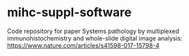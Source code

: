 # mihc-suppl-software
Code repository for paper Systems pathology by multiplexed immunohistochemistry and whole-slide digital image analysis: https://www.nature.com/articles/s41598-017-15798-4
